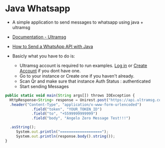 # Java Whatsapp

- A simple application to send messages to whatsapp using java + ultramsg

- [Documentation - Ultramsg](https://docs.ultramsg.com/)
- [How to Send a WhatsApp API with Java](https://blog.ultramsg.com/how-to-send-whatsapp-api-using-java/)

- Basicly what you have to do is:
    - Ultramsg account is required to run examples. [Log in](https://user.ultramsg.com/signin.php?url=Lw==) or [Create Account](https://user.ultramsg.com/signin.php?url=Lw==) if you dont have one.
    - Go to your instance or Create one if you haven't already.
    - Scan Qr and make sure that instance Auth Status : authenticated
    - Start sending Messages
    
```javascript
public static void main(String args[]) throws IOException {
  HttpResponse<String> response = Unirest.post("https://api.ultramsg.com/YOUR_INSTANCE_ID/messages/chat")
  .header("Content-Type", "application/x-www-form-urlencoded") 
			.field("token", "YOUR_TOKEN_ID")
			.field("to", "+5599999999999")
			.field("body", "Angelo Zero Message Test!!!")

  .asString();
     System.out.println("===================");
     System.out.println(response.body().string());
}
``` 
